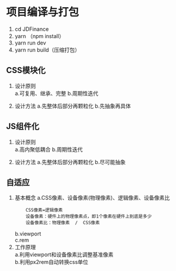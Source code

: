 # 项目编译与打包   

1. cd JDFinance
2. yarn （npm install）
3. yarn run dev
4. yarn run build（压缩打包）   

## CSS模块化   
1. 设计原则   
    a.可复用、继承、完整
    b.周期性迭代  
    
2. 设计方法
    a.先整体后部分再颗粒化
    b.先抽象再具体
   
## JS组件化
1. 设计原则   
    a.高内聚低耦合 
    b.周期性迭代  
    
2. 设计方法
    a.先整体后部分再颗粒化
    b.尽可能抽象
   
## 自适应   
1. 基本概念
    a.CSS像素、设备像素(物理像素)、逻辑像素、设备像素比   
    ```    
        CSS像素=逻辑像素
        设备像素：硬件上的物理像素点，即1个像素在硬件上到底是多少
        设备像素比：物理像素  /  CSS像素
    ```   
    b.viewport     
    c.rem   
2. 工作原理  
    a.利用viewport和设备像素比调整基准像素    
    b.利用px2rem自动转换css单位
